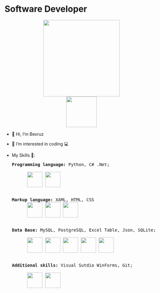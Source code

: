 # Software Developer

<div align="center">
    <img src="https://www.osp.ru/FileStorage/DOCUMENTS_ILLUSTRATIONS/13237083/original.jpg" width="250"> <br/>
    <a href="https://t.me/Sf_dev01"> <img src="https://img.shields.io/badge/Telegram-blue" width="100"> </a>
</div>

- 👋 Hi, I’m Bexruz
- 👀 I’m interested in coding 💻

- My Skills 🎇: <br>
    <pre><strong>Programming language:</strong> Python, C# .Net; <br/>
        <img src="https://img.icons8.com/color/344/python--v1.png" width="50" height="50"> <img src="https://img.icons8.com/color/344/c-sharp-logo.png" width="50" height="50">
    </pre>
    <pre><strong>Markup language:</strong> XAML, HTML, CSS
        <img src="https://img.icons8.com/color/344/xaml.png" width="50" height="50"> <img src="https://img.icons8.com/color/344/html-5--v1.png" width="50" height="50"> <img src="https://img.icons8.com/color/344/css3.png" width="50" height="50">
    </pre>
    <pre><strong>Data Base:</strong> MySQL, PostgreSQL, Excel Table, Json, SQLite;<br>
        <img src="https://img.icons8.com/color/344/mysql-logo.png" width="50" height="50"> <img src="https://img.icons8.com/color/344/postgreesql.png" width="50" height="50"> <img src="https://img.icons8.com/color/344/ms-excel.png" width="50" height="50"> <img src="https://img.icons8.com/ultraviolet/344/json.png" width="50" height="50"> <img src="https://img.icons8.com/color/344/sql.png" width="50" height="50">
    </pre>
    <pre><strong>Additional skills:</strong> Visual Sutdio WinForms, Git;<br>
        <img src="https://img.icons8.com/fluency/344/visual-studio.png" width="50" height="50"> <img src="https://img.icons8.com/color/344/git.png" width="50" height="50">
    </pre>
<!---
ben2133/ben2133 is a ✨ special ✨ repository because its `README.md` (this file) appears on your GitHub profile.
You can click the Preview link to take a look at your changes.
--->
